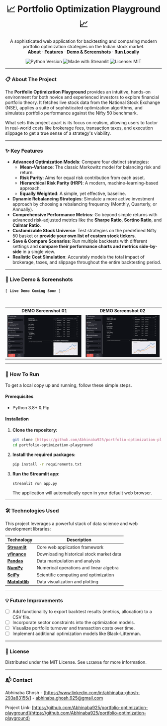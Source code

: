 <div align="center">

  <h1 align="center">📈 Portfolio Optimization Playground 📈</h1>

  <p align="center">
    A sophisticated web application for backtesting and comparing modern portfolio optimization strategies on the Indian stock market.
    <br />
    <a href="#-about-the-project"><strong>About</strong></a> ·
    <a href="#-key-features"><strong>Features</strong></a> ·
    <a href="#-live-demo--screenshots"><strong>Demo & Screenshots</strong></a> ·
    <a href="#-how-to-run"><strong>Run Locally</strong></a>
  </p>

  <p align="center">
    <img src="https://img.shields.io/badge/Python-3.8+-blue.svg?style=for-the-badge&logo=python&logoColor=white" alt="Python Version">
    <img src="https://img.shields.io/badge/Streamlit-FF4B4B?style=for-the-badge&logo=streamlit&logoColor=white" alt="Made with Streamlit">
    <img src="https://img.shields.io/badge/License-MIT-yellow.svg?style=for-the-badge" alt="License: MIT">
  </p>

</div>

---

### 📋 About The Project

The **Portfolio Optimization Playground** provides an intuitive, hands-on environment for both novice and experienced investors to explore financial portfolio theory. It fetches live stock data from the National Stock Exchange (NSE), applies a suite of sophisticated optimization algorithms, and simulates portfolio performance against the Nifty 50 benchmark.

What sets this project apart is its focus on realism, allowing users to factor in real-world costs like brokerage fees, transaction taxes, and execution slippage to get a true sense of a strategy's viability.

---

### ✨ Key Features

-   **Advanced Optimization Models**: Compare four distinct strategies:
    -   **Mean-Variance**: The classic Markowitz model for balancing risk and return.
    -   **Risk Parity**: Aims for equal risk contribution from each asset.
    -   **Hierarchical Risk Parity (HRP)**: A modern, machine-learning-based approach.
    -   **Equally Weighted**: A simple, yet effective, baseline.
-   **Dynamic Rebalancing Strategies**: Simulate a more active investment approach by choosing a rebalancing frequency (Monthly, Quarterly, or Annually).
-   **Comprehensive Performance Metrics**: Go beyond simple returns with advanced risk-adjusted metrics like the **Sharpe Ratio**, **Sortino Ratio**, and **Calmar Ratio**.
-   **Customizable Stock Universe**: Test strategies on the predefined Nifty 50 basket or **provide your own list of custom stock tickers**.
-   **Save & Compare Scenarios**: Run multiple backtests with different settings and **compare their performance charts and metrics side-by-side** in a single view.
-   **Realistic Cost Simulation**: Accurately models the total impact of brokerage, taxes, and slippage throughout the entire backtesting period.

---

### 📸 Live Demo & Screenshots


**`[ Live Demo Coming Soon ]`**

<br>

<table align="center">
  <tr>
    <td align="center"><b>DEMO Screenshot 01</b></td>
    <td align="center"><b>DEMO Screenshot 02</b></td>
  </tr>
  <tr>
    <td><img src="assets/ss1.png" alt="Main Dashboard Screenshot" width="100%"></td>
    <td><img src="assets/ss2.png" alt="Strategy Comparison Screenshot" width="100%"></td>
  </tr>
</table>

---

### 🚀 How To Run

To get a local copy up and running, follow these simple steps.

#### Prerequisites

-   Python 3.8+ & Pip

#### Installation

1.  **Clone the repository:**
    ```sh
    git clone [https://github.com/Abhinaba925/portfolio-optimization-playground.git](https://github.com/Abhinaba925/portfolio-optimization-playground.git)
    cd portfolio-optimization-playground
    ```
2.  **Install the required packages:**
    ```sh
    pip install -r requirements.txt
    ```
3.  **Run the Streamlit app:**
    ```sh
    streamlit run app.py
    ```
    The application will automatically open in your default web browser.

---

### 🛠️ Technologies Used

This project leverages a powerful stack of data science and web development libraries:

| Technology                                                                                                  | Description                               |
| ----------------------------------------------------------------------------------------------------------- | ----------------------------------------- |
| **[Streamlit](https://streamlit.io/)** | Core web application framework            |
| **[yfinance](https://pypi.org/project/yfinance/)** | Downloading historical stock market data  |
| **[Pandas](https://pandas.pydata.org/)** | Data manipulation and analysis            |
| **[NumPy](https://numpy.org/)** | Numerical operations and linear algebra   |
| **[SciPy](https://scipy.org/)** | Scientific computing and optimization     |
| **[Matplotlib](https://matplotlib.org/)** | Data visualization and plotting           |

---

### 💡 Future Improvements

-   [ ] Add functionality to export backtest results (metrics, allocation) to a CSV file.
-   [ ] Incorporate sector constraints into the optimization models.
-   [ ] Visualize portfolio turnover and transaction costs over time.
-   [ ] Implement additional optimization models like Black-Litterman.

---

### 📄 License

Distributed under the MIT License. See `LICENSE` for more information.

---

### 📬 Contact

Abhinaba Ghosh - [https://www.linkedin.com/in/abhinaba-ghosh-293a83155/] - abhinaba.ghosh.925@gmail.com

Project Link: [https://github.com/Abhinaba925/portfolio-optimization-playground](https://github.com/Abhinaba925/portfolio-optimization-playground)

